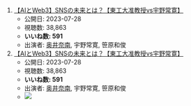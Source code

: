 1.  [【AIとWeb3】SNSの未来とは？【東工大准教授vs宇野常寛】](/rehacq_fan/ids/https://www.youtube.com/watch?v=7UxmBMhI_O4 "wikilink")
    -   公開日: 2023-07-28
    -   視聴数: 38,863
    -   **いいね数: 591**
    -   出演者: [奥井奈南](/rehacq_fan/people/奥井奈南 "wikilink"), 宇野常寛, 笹原和俊
1.  [【AIとWeb3】SNSの未来とは？【東工大准教授vs宇野常寛】](https://www.youtube.com/watch?v=7UxmBMhI_O4)
    -   公開日: 2023-07-28
    -   視聴数: 38,863
    -   **いいね数: 591**
    -   出演者: [奥井奈南](/rehacq_fan/people/奥井奈南 "wikilink"), 宇野常寛, 笹原和俊
    - [![](https://img.youtube.com/vi/7UxmBMhI_O4/hqdefault.jpg)](https://www.youtube.com/watch?v=7UxmBMhI_O4)

